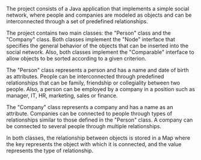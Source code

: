 The project consists of a Java application that implements a simple social network, where people and companies are modeled as objects and can be interconnected through a set of predefined relationships.

The project contains two main classes: the "Person" class and the "Company" class. Both classes implement the "Node" interface that specifies the general behavior of the objects that can be inserted into the social network. Also, both classes implement the "Comparable" interface to allow objects to be sorted according to a given criterion.

The "Person" class represents a person and has a name and date of birth as attributes. People can be interconnected through predefined relationships that can be family, friendship or collegiality between two people. Also, a person can be employed by a company in a position such as manager, IT, HR, marketing, sales or finance.

The "Company" class represents a company and has a name as an attribute. Companies can be connected to people through types of relationships similar to those defined in the "Person" class. A company can be connected to several people through multiple relationships.

In both classes, the relationship between objects is stored in a Map where the key represents the object with which it is connected, and the value represents the type of relationship.
